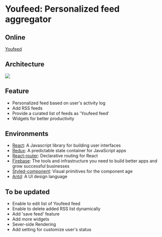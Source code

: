 # Youfeed: Personalized feed aggregator

## Online

<a href="https://youfeed.space/" target="_blank">Youfeed</a>

## Architecture

<img src="https://dl.dropbox.com/s/s9uhdjfr8si1s7m/youfeed_architecture.png?dl=0" />

## Feature
- Personalized feed based on user's activity log
- Add RSS feeds
- Provide a curated list of feeds as 'Youfeed feed'
- Widgets for better productivity

## Environments
- [React](https://facebook.github.io/react/): A Javascript library for building user interfaces
- [Redux](http://redux.js.org/): A predictable state container for JavaScript apps
- [React-router](https://reacttraining.com/react-router/): Declarative routing for React
- [Firebase](https://firebase.google.com/): The tools and infrastructure you need to build better apps and grow successful businesses
- [Styled-component](https://styled-components.com/): Visual primitives for the component age
- [Antd](https://ant.design/): A UI design language


## To be updated
- Enable to edit list of Youfeed feed
- Enable to delete added RSS list dynamically
- Add 'save feed' feature
- Add more widgets
- Sever-side Rendering
- Add setting for customize user's status






